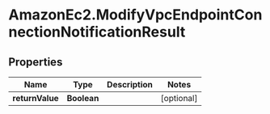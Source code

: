 # AmazonEc2.ModifyVpcEndpointConnectionNotificationResult

## Properties

Name | Type | Description | Notes
------------ | ------------- | ------------- | -------------
**returnValue** | **Boolean** |  | [optional] 


